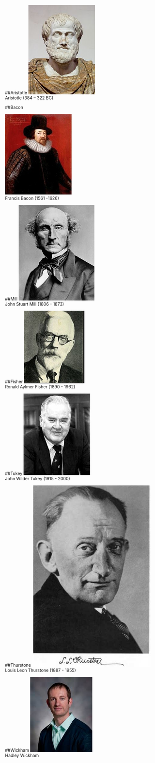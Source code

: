 
##Aristotle
[![aristotle](./libs/images/people/raw/aristotle.jpg)](https://en.wikipedia.org/wiki/Aristotle)  
Aristotle (384 – 322 BC)


##Bacon

 
[![bacon](./libs/images/people/raw/bacon.jpg)](https://en.wikipedia.org/wiki/Francis_Bacon)    
Francis Bacon (1561 -1626)    


##Mill
[![mill](./libs/images/people/raw/mill.jpg)](https://en.wikipedia.org/wiki/John_Stuart_Mill)  
John Stuart Mill (1806 - 1873)  


##Fisher
[![fisher](./libs/images/people/raw/fisher.jpg)](https://en.wikipedia.org/wiki/Ronald_Fisher)  
Ronald Aylmer Fisher (1890 - 1962)  


##Tukey
[![tukey](./libs/images/people/raw/tukey.jpg)](https://en.wikipedia.org/wiki/John_Tukey)  
John Wilder Tukey (1915 - 2000)  


##Thurstone
[![thurstone](./libs/images/people/raw/thurstone.jpg)](https://en.wikipedia.org/wiki/Louis_Leon_Thurstone)  
Louis Leon Thurstone (1887 - 1955) 

##Wickham
[![wickham](./libs/images/people/raw/wickham.jpg)](https://en.wikipedia.org/wiki/Hadley_Wickham)    
Hadley Wickham 



